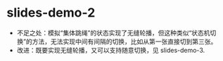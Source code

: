 # slides-demo-2
* 不足之处：模拟“集体跳绳”的状态实现了无缝轮播，但这种类似“状态机切换”的方法，无法实现中间有间隔的切换，比如从第一张直接切到第三张。<br>
* 改进：既要实现无缝轮播，又可以支持随意切换，见 slides-demo-3.

